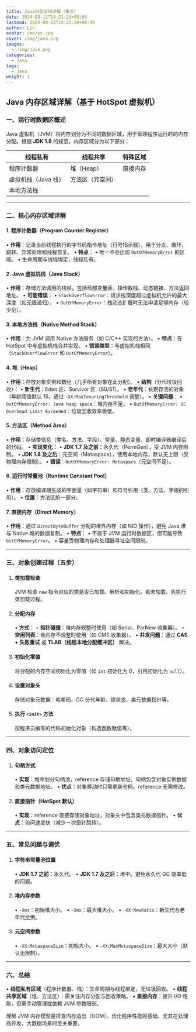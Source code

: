 ```yaml
---
title: Java内存区域详解（重点）
date: 2024-08-11T14:21:26+08:00
lastmod: 2024-08-12T14:21:26+08:00
author: Lin
avatar: /me/yy.jpg
cover: /img/java.png
images:
  - /img/java.png
categories:
  - Java
tags:
  - Java
weight: 1
---
```


## Java 内存区域详解（基于 HotSpot 虚拟机）

### **一、运行时数据区概述**
Java 虚拟机（JVM）将内存划分为不同的数据区域，用于管理程序运行时的内存分配。根据 **JDK 1.8** 的规范，内存区域分为以下部分：

| **线程私有**        | **线程共享**     | **特殊区域** |
| ------------------- | ---------------- | ------------ |
| 程序计数器          | 堆（Heap）       | 直接内存     |
| 虚拟机栈（Java 栈） | 方法区（元空间） |              |
| 本地方法栈          |                  |              |

---

### **二、核心内存区域详解**

#### **1. 程序计数器（Program Counter Register）**
• **作用**：记录当前线程执行的字节码指令地址（行号指示器），用于分支、循环、跳转、异常处理和线程恢复。
• **特点**：
  • 唯一不会出现 `OutOfMemoryError` 的区域。
  • 生命周期与线程绑定，线程私有。

#### **2. Java 虚拟机栈（Java Stack）**
• **作用**：存储方法调用的栈帧，包括局部变量表、操作数栈、动态链接、方法返回地址。
• **可能错误**：
  • `StackOverflowError`：请求栈深度超过虚拟机允许的最大深度（如无限递归）。
  • `OutOfMemoryError`：栈动态扩展时无法申请足够内存（较少见）。

#### **3. 本地方法栈（Native Method Stack）**
• **作用**：为 JVM 调用 Native 方法服务（如 C/C++ 实现的方法）。
• **特点**：在 HotSpot 中与虚拟机栈合并实现。
• **错误类型**：与虚拟机栈相同（`StackOverflowError` 和 `OutOfMemoryError`）。

#### **4. 堆（Heap）**
• **作用**：存放对象实例和数组（几乎所有对象在此分配）。
• **结构**（分代垃圾回收）：
  • **新生代**：Eden 区、Survivor 区（S0/S1）。
  • **老年代**：长期存活的对象（年龄阈值默认 15，通过 `-XX:MaxTenuringThreshold` 调整）。
• **关键问题**：
  • `OutOfMemoryError: Java heap space`：堆内存不足。
  • `OutOfMemoryError: GC Overhead Limit Exceeded`：垃圾回收效率极低。

#### **5. 方法区（Method Area）**
• **作用**：存储类信息（类名、方法、字段）、常量、静态变量、即时编译器编译后的代码。
• **实现变化**：
  • **JDK 1.7 及之前**：永久代（PermGen），受 JVM 内存限制。
  • **JDK 1.8 及之后**：元空间（Metaspace），使用本地内存，默认无上限（受物理内存限制）。
• **错误**：`OutOfMemoryError: Metaspace`（元空间不足）。

#### **6. 运行时常量池（Runtime Constant Pool）**
• **作用**：存放编译期生成的字面量（如字符串）和符号引用（类、方法、字段的引用）。
• **位置**：方法区的一部分。

#### **7. 直接内存（Direct Memory）**
• **作用**：通过 `DirectByteBuffer` 分配的堆外内存（如 NIO 操作），避免 Java 堆与 Native 堆的数据复制。
• **特点**：
  • 不属于 JVM 运行时数据区，但可能导致 `OutOfMemoryError`。
  • 容量受物理内存和处理器寻址空间限制。

---

### **三、对象创建过程（五步）**
1. #### **类加载检查**  
   
   JVM 检查 `new` 指令对应的类是否已加载、解析和初始化。若未加载，先执行类加载过程。
   
2. #### **分配内存**  
   
   • **方式**：
     ◦ **指针碰撞**：堆内存规整时使用（如 Serial、ParNew 收集器）。
     ◦ **空闲列表**：堆内存不规整时使用（如 CMS 收集器）。
   • **并发问题**：通过 **CAS + 失败重试** 或 **TLAB（线程本地分配缓冲区）** 解决。
   
3. #### **初始化零值**  
   
   将分配的内存空间初始化为零值（如 `int` 初始化为 0，引用初始化为 `null`）。
   
4. #### **设置对象头**  
   
   存储对象元数据：哈希码、GC 分代年龄、锁状态、类元数据指针等。
   
5. #### **执行 `<init>` 方法**  
   
   按程序员编写的代码初始化对象（构造函数赋值等）。

---

### **四、对象访问定位**
1. #### **句柄方式**  
   
   • **实现**：堆中划分句柄池，reference 存储句柄地址，句柄包含对象实例数据和类元数据地址。
   • **优点**：对象移动时只需更新句柄，reference 无需修改。
   
2. #### **直接指针（HotSpot 默认）**  
   
   • **实现**：reference 直接存储对象地址，对象头中包含类元数据指针。
   • **优点**：访问速度快（减少一次指针跳转）。

---

### **五、常见问题与调优**
1. #### **字符串常量池位置**  
   
   • **JDK 1.7 之前**：永久代。
   • **JDK 1.7 及之后**：堆中。避免永久代 GC 效率低的问题。
   
2. #### **堆内存参数**  
   
   • `-Xms`：初始堆大小。
   • `-Xmx`：最大堆大小。
   • `-XX:NewRatio`：新生代与老年代比例。
   
3. #### **元空间参数**  
   
   • `-XX:MetaspaceSize`：初始大小。
   • `-XX:MaxMetaspaceSize`：最大大小（默认无限制）。

---

### **六、总结**
• **线程私有区域**（程序计数器、栈）：生命周期与线程绑定，无垃圾回收。
• **线程共享区域**（堆、方法区）：需关注内存分配与回收策略。
• **直接内存**：提升 I/O 性能，但需手动管理或依赖 JVM 参数限制。

理解 JVM 内存模型是排查内存溢出（OOM）、优化程序性能的基础，尤其在处理高并发、大数据场景时至关重要。
